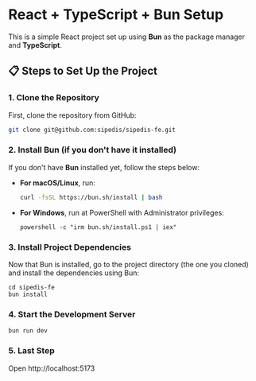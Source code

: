 # React + TypeScript + Bun Setup

This is a simple React project set up using **Bun** as the package manager and **TypeScript**.

## 📋 Steps to Set Up the Project

### 1. Clone the Repository

First, clone the repository from GitHub:

```bash
git clone git@github.com:sipedis/sipedis-fe.git
```

### 2. Install **Bun** (if you don't have it installed)

If you don't have **Bun** installed yet, follow the steps below:

- **For macOS/Linux**, run:

  ```bash
  curl -fsSL https://bun.sh/install | bash
  ```

- **For Windows**, run at PowerShell with Administrator privileges:
  ```
  powershell -c "irm bun.sh/install.ps1 | iex"
  ```

### 3. Install Project Dependencies

Now that Bun is installed, go to the project directory (the one you cloned) and install the dependencies using Bun:

```
cd sipedis-fe
bun install
```

### 4. Start the Development Server

```
bun run dev
```

### 5. Last Step

Open http://localhost:5173

